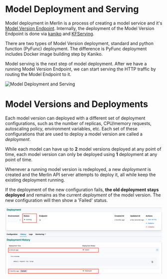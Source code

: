 # Model Deployment and Serving

Model deployment in Merlin is a process of creating a model service and it's [Model Version Endpoint](./model_version_endpoint.md). Internally, the deployment of the Model Version Endpoint is done via [kaniko](https://github.com/GoogleContainerTools/kaniko) and [KFServing](https://github.com/kubeflow/kfserving).

There are two types of Model Version deployment, standard and python function (PyFunc) deployment. The difference is PyFunc deployment includes Docker image building step by Kaniko.

Model serving is the next step of model deployment. After we have a running Model Version Endpoint, we can start serving the HTTP traffic by routing the Model Endpoint to it.

![Model Deployment and Serving](../diagrams/model_deployment_serving.drawio.svg)

# Model Versions and Deployments
Each model version can deployed with a different set of deployment configurations, such as the number of 
replicas, CPU/memory requests, autoscaling policy, environment variables, etc. Each set of these configurations that are
used to deploy a model version are called a *deployment*. 

While each model can have up to **2** model versions deployed at any point of time, each model version can only be 
deployed using **1** deployment at any point of time. 

Whenever a running model version is redeployed, a new *deployment* is created and the Merlin API server attempts to 
deploy it, all while keep the existing deployment running. 

If the deployment of the new configuration fails, **the old deployment stays deployed** and remains as the current 
*deployment* of the model version. The new configuration will then show a 'Failed' status.

![Unsuccessful redeployment](../images/redeploy_model_unsuccessful.png)
